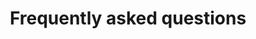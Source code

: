 ---
type: docs
title: "Frequently asked questions"
linkTitle: "FAQ"
description: "Commonly asked questions and answers about Project Radius"
weight: 999
---